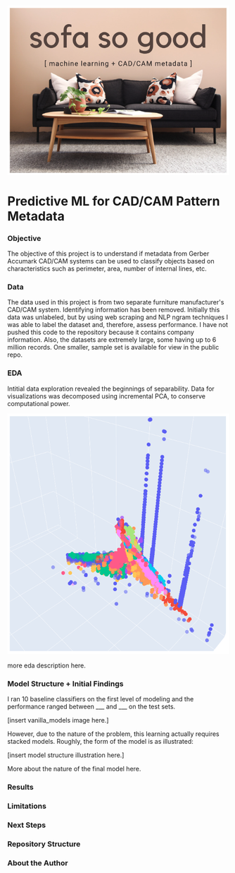 ![title_image](./images/ssg.png)

# Predictive ML for CAD/CAM Pattern Metadata

### Objective
The objective of this project is to understand if metadata from Gerber Accumark CAD/CAM systems can be used to classify objects based on characteristics such as perimeter, area, number of internal lines, etc. 

### Data
The data used in this project is from two separate furniture manufacturer's CAD/CAM system. Identifying information has been removed. Initially this data was unlabeled, but by using web scraping and NLP ngram techniques I was able to label the dataset and, therefore, assess performance. I have not pushed this code to the repository because it contains company information. Also, the datasets are extremely large, some having up to 6 million records. One smaller, sample set is available for view in the public repo.

### EDA

Intitial data exploration revealed the beginnings of separability. Data for visualizations was decomposed using incremental PCA, to conserve computational power.

![title_image](./images/separability.png)

more eda description here.


### Model Structure + Initial Findings
I ran 10 baseline classifiers on the first level of modeling and the performance ranged between ___ and ___ on the test sets.

[insert vanilla_models image here.]

However, due to the nature of the problem, this learning actually requires stacked models. Roughly, the form of the model is as illustrated:

[insert model structure illustration here.]

More about the nature of the final model here.

### Results

### Limitations

### Next Steps

### Repository Structure

### About the Author